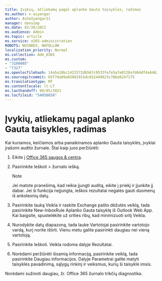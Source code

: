 ```yaml
---
title: Įvykių, atliekamų pagal aplanko Gauta taisykles, radimas
ms.author: v-aiyengar
author: AshaIyengar21
manager: dansimp
ms.date: 02/26/2021
ms.audience: Admin
ms.topic: article
ms.service: o365-administration
ROBOTS: NOINDEX, NOFOLLOW
localization_priority: Normal
ms.collection: Adm_O365
ms.custom:
- "3100005"
- "7327"
ms.openlocfilehash: 14a5a18bc1422572db567c9533fefe5a7e0120afd64df4a64623038cc063ce93
ms.sourcegitcommit: b5f7da89a650d2915dc652449623c78be6247175
ms.translationtype: MT
ms.contentlocale: lt-LT
ms.lasthandoff: 08/05/2021
ms.locfileid: "54058658"
---
```

# <a name="find-events-performed-on-inbox-rules"></a>Įvykių, atliekamų pagal aplanko Gauta taisykles, radimas

Kai kuriamos, keičiamos arba panaikinamos aplanko Gauta taisyklės, įvykiai įrašomi audito žurnale. Štai kaip juos peržiūrėti:

1. Eikite į [Office 365 saugos & centrą](https://go.microsoft.com/fwlink/p/?linkid=2077143).
1. Pasirinkite Ieškoti > žurnalo iešką.

    > [!NOTE]
    > Jei matote pranešimą, kad reikia įjungti auditą, eikite į priekį ir įjunkite jį dabar. Jei ši funkcija neįjungta, ieškos rezultatai negalės gauti duomenų iš ankstesnių datų.
1. Pasirinkite lauką Veikla ir raskite Exchange pašto dėžutės veiklą, tada pasirinkite New-InboxRule Aplanko Gauta taisyklę iš Outlook Web App. Kai baigsite, spustelėkite už srities ribų, kad minimizuoti sritį Veikla.
1. Nurodykite datų diapazoną, tada lauke Vartotojai pasirinkite vartotojo vardą, kurį norite ištirti. Vienu metu galite pasirinkti daugiau nei vieną vartotoją.
1. Pasirinkite Ieškoti. Veikla rodoma dalyje Rezultatai.
1. Norėdami peržiūrėti išsamią informaciją, pasirinkite veiklą, tada pasirinkite Daugiau informacijos. Dalyje Parametrai galite matyti taisyklės pavadinimą, sąlygų rinkinį ir veiksmus, kurių ši taisyklė imsis.

Norėdami sužinoti daugiau, žr. Office 365 žurnalo trikčių diagnostika.